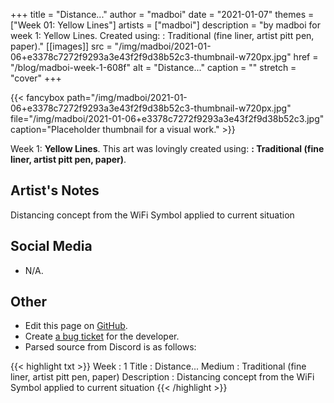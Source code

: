 +++
title =       "Distance..."
author =      "madboi"
date =        "2021-01-07"
themes =      ["Week 01: Yellow Lines"]
artists =     ["madboi"]
description = "by madboi for week 1: Yellow Lines. Created using: : Traditional (fine liner, artist pitt pen, paper)."
[[images]]
      src = "/img/madboi/2021-01-06+e3378c7272f9293a3e43f2f9d38b52c3-thumbnail-w720px.jpg"
      href = "/blog/madboi-week-1-608f"
      alt = "Distance..."
      caption = ""
      stretch = "cover"
+++


{{< fancybox path="/img/madboi/2021-01-06+e3378c7272f9293a3e43f2f9d38b52c3-thumbnail-w720px.jpg" file="/img/madboi/2021-01-06+e3378c7272f9293a3e43f2f9d38b52c3.jpg" caption="Placeholder thumbnail for a visual work." >}}


Week 1: **Yellow Lines**. This art was lovingly created using: **: Traditional (fine liner, artist pitt pen, paper)**.

## Artist's Notes

Distancing concept from the WiFi Symbol applied to current situation

## Social Media

- N/A.

## Other

- Edit this page on [GitHub](https://github.com/teaminkling/web-refresh/edit/main/content/blog/madboi-week-1-608f.md).
- Create [a bug ticket](https://github.com/teaminkling/web-refresh/issues/new?assignees=&labels=bug&template=problem-report.md&title=) for the developer.
- Parsed source from Discord is as follows:

{{< highlight txt >}}
Week : 1
Title : Distance...
Medium : Traditional (fine liner, artist pitt pen, paper)
Description : Distancing concept from the WiFi Symbol applied to current situation
{{< /highlight >}}